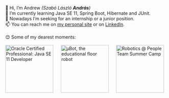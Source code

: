 👋 Hi, I’m Andrew *(Szabó László **András**)*  
🌱 I’m currently learning Java SE 11, Spring Boot, Hibernate and JUnit.  
👀 Nowadays I’m seeking for an internship or a junior position.    
📫 You can reach me on [my personal site](https://zza.hu) or on [LinkedIn](https://www.linkedin.com/in/hu-zza).  
<br>
😊 Some of my dearest moments:  
<br>
<a href="https://zza.hu/OCP" target="_blank" title="Oracle Certified Professional: Java SE 11 Developer"><img src="https://hu-zza.github.io/certificates/OCP_Java_SE_11/Oracle_Java_SE_11_Developer.png" alt="Oracle Certified Professional: Java SE 11 Developer" width="150" height="150"></a>&nbsp;&nbsp;&nbsp;&nbsp;&nbsp;
<a href="https://zza.hu/uBot-loop" target="_blank" title="μBot, the educational floor robot"><img src="https://hu-zza.github.io/images/projects/uBot_loop_v1.06_crop.jpg" alt="μBot, the educational floor robot" width="150" height="150"></a>&nbsp;&nbsp;&nbsp;&nbsp;&nbsp;
<a href="https://zza.hu/PT-Robotics" target="_blank" title="Robotics @ People Team Summer Camp"><img src="https://hu-zza.github.io/images/projects/People_Team_2018.png" alt="Robotics @ People Team Summer Camp" width="150" height="150"></a>
